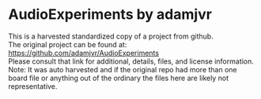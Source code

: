 
# AudioExperiments by adamjvr  
This is a harvested standardized copy of a project from github.  
The original project can be found at:  
https://github.com/adamjvr/AudioExperiments  
Please consult that link for additional, details, files, and license information.  
Note: It was auto harvested and if the original repo had more than one board file or anything out of the ordinary the files here are likely not representative.  
    